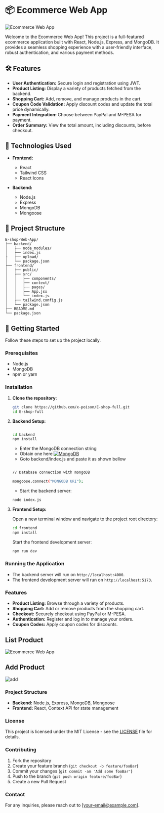 # 📦 **Ecommerce Web App**

![Ecommerce Web App](https://i.imgur.com/ucdCcWz.jpeg)

Welcome to the Ecommerce Web App! This project is a full-featured ecommerce application built with React, Node.js, Express, and MongoDB. It provides a seamless shopping experience with a user-friendly interface, robust authentication, and various payment methods.

## 🛠️ **Features**

- **User Authentication:** Secure login and registration using JWT.
- **Product Listing:** Display a variety of products fetched from the backend.
- **Shopping Cart:** Add, remove, and manage products in the cart.
- **Coupon Code Validation:** Apply discount codes and update the total price dynamically.
- **Payment Integration:** Choose between PayPal and M-PESA for payment.
- **Order Summary:** View the total amount, including discounts, before checkout.

## 🚀 **Technologies Used**

- **Frontend:**
  - React
  - Tailwind CSS
  - React Icons

- **Backend:**
  - Node.js
  - Express
  - MongoDB
  - Mongoose

## 📂 **Project Structure**

```plaintext
E-shop-Web-App/
├── backend/
│   ├── node_modules/
│   ├── index.js
├   ├── upload/
│   └── package.json
├── frontend/
│   ├── public/
│   ├── src/
│   │   ├── components/
│   │   ├── context/
│   │   ├── pages/
│   │   ├── App.jsx
│   │   └── index.js
│   ├── tailwind.config.js
│   └── package.json
├── README.md
└── package.json

```

## 🏁 **Getting Started**

Follow these steps to set up the project locally.

### Prerequisites

- Node.js
- MongoDB
- npm or yarn

### Installation

1. **Clone the repository:**

    ```bash
    git clone https://github.com/x-poison/E-shop-full.git
    cd E-shop-full
    ```

2. **Backend Setup:**

    ```bash

    cd backend
    npm install

    ```
    - Enter the MongoDB connection string
    - Obtain one here [![MongoDB](https://img.icons8.com/color/48/000000/mongodb.png)](https://www.mongodb.com/)
    - Goto backend/index.js and paste it as shown bellow

    ```bash

    // Database connection with mongoDB

    mongoose.connect("MONGODB URI");

    ```

    - Start the backend server:

    ```bash
    node index.js

    ```

3. **Frontend Setup:**

    Open a new terminal window and navigate to the project root directory:

    ```bash
    cd frontend
    npm install
    ```

    Start the frontend development server:

    ```bash
    npm run dev

    ```

### Running the Application

- The backend server will run on `http://localhost:4000`.
- The frontend development server will run on `http://localhost:5173`.

### Features

- **Product Listing:** Browse through a variety of products.
- **Shopping Cart:** Add or remove products from the shopping cart.
- **Checkout:** Securely checkout using PayPal or M-PESA.
- **Authentication:** Register and log in to manage your orders.
- **Coupon Codes:** Apply coupon codes for discounts.

## List Product
![Ecommerce Web App](https://i.imgur.com/qGdKi1k.jpeg)

## Add Product
![add](https://i.imgur.com/o8R30Qx.jpeg)

### Project Structure

- **Backend:** Node.js, Express, MongoDB, Mongoose
- **Frontend:** React, Context API for state management

### License

This project is licensed under the MIT License - see the [LICENSE](LICENSE) file for details.

### Contributing

1. Fork the repository
2. Create your feature branch (`git checkout -b feature/fooBar`)
3. Commit your changes (`git commit -am 'Add some fooBar'`)
4. Push to the branch (`git push origin feature/fooBar`)
5. Create a new Pull Request

### Contact

For any inquiries, please reach out to [your-email@example.com].
